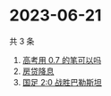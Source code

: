 # 2023-06-21

共 3 条

<!-- BEGIN ZHIHUSEARCH -->
<!-- 最后更新时间 Wed Jun 21 2023 02:13:08 GMT+0800 (China Standard Time) -->
1. [高考用 0.7 的笔可以吗](https://www.zhihu.com/search?q=高考用%200.7%20的笔可以吗)
1. [房贷降息](https://www.zhihu.com/search?q=房贷降息)
1. [国足 2:0 战胜巴勒斯坦](https://www.zhihu.com/search?q=国足%202:0%20战胜巴勒斯坦)
<!-- END ZHIHUSEARCH -->

